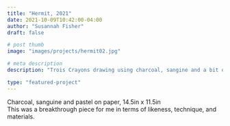 ```yaml
---
title: "Hermit, 2021"
date: 2021-10-09T10:42:00-04:00
author: "Susannah Fisher"
draft: false

# post thumb
image: "images/projects/hermit02.jpg"

# meta description
description: "Trois Crayons drawing using charcoal, sangine and a bit of white pastel."

type: "featured-project"
---
```


<figcaption>Charcoal, sanguine and pastel on paper, 14.5in x 11.5in</figcaption>
This was a breakthrough piece for me in terms of likeness, technique, and materials.

